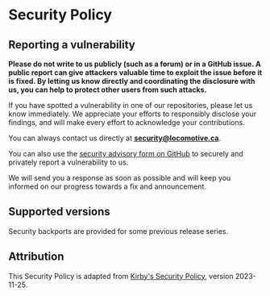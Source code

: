 Security Policy
===============

## Reporting a vulnerability

**Please do not write to us publicly (such as a forum) or in a GitHub issue.
A public report can give attackers valuable time to exploit the issue before it
is fixed. By letting us know directly and coordinating the disclosure with us,
you can help to protect other users from such attacks.**

If you have spotted a vulnerability in one of our repositories, please let us
know immediately. We appreciate your efforts to responsibly disclose your findings,
and will make every effort to acknowledge your contributions.

You can always contact us directly at **<security@locomotive.ca>**.

<!-- TODO: Add GPG Key -- If you want to encrypt your message, our GPG key is XXX.-->

You can also use the [security advisory form on GitHub][gh-create-security-advisory]
to securely and privately report a vulnerability to us.

We will send you a response as soon as possible and will keep you informed
on our progress towards a fix and announcement.

## Supported versions

Security backports are provided for some previous release series.

[gh-create-security-advisory]: https://docs.github.com/en/code-security/security-advisories/guidance-on-reporting-and-writing-information-about-vulnerabilities/privately-reporting-a-security-vulnerability

## Attribution

This Security Policy is adapted from
[Kirby's Security Policy](https://github.com/getkirby/kirby/blob/a6fb9f8/SECURITY.md),
version 2023-11-25.
